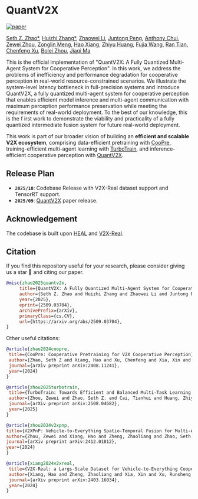 # QuantV2X
[![paper](https://img.shields.io/badge/arXiv-Paper-<COLOR>.svg)](http://arxiv.org/abs/2509.03704)

[Seth Z. Zhao*](https://sethzhao506.github.io/), [Huizhi Zhang*](https://zhang-huizhi.github.io/), [Zhaowei Li](https://www.linkedin.com/in/zhaowei-li-892480/), [Juntong Peng](https://juntongpeng.github.io/), [Anthony Chui](https://www.linkedin.com/in/anthony-chui-499b31274/), [Zewei Zhou](https://zewei-zhou.github.io/), [Zonglin Meng](https://scholar.google.com/citations?user=rlKJHMcAAAAJ&hl=zh-CN), [Hao Xiang](https://scholar.google.com/citations?user=04j4RzkAAAAJ&hl=en), [Zhiyu Huang](https://mczhi.github.io/), [Fujia Wang](https://www.linkedin.com/in/fujiawang/), [Ran Tian](https://thomasrantian.github.io/), [Chenfeng Xu](https://www.chenfengx.com/), [Bolei Zhou](https://boleizhou.github.io/), [Jiaqi Ma](https://mobility-lab.seas.ucla.edu/about/)


This is the official implementation of "QuantV2X: A Fully Quantized Multi-Agent System for Cooperative Perception". In this work, we address the problems of inefficiency and performance degradation for cooperative perception in real-world resource-constrained scenarios. We illustrate the system-level latency bottleneck in full-precision systems and introduce QuantV2X, a fully quantized multi-agent system for cooperative perception that enables efficient model inference and multi-agent communication with maximum perception performance preservation while meeting the requirements of real-world deployment. To the best of our knowledge, this is the f irst work to demonstrate the viability and practicality of a fully quantized intermediate fusion system for future real-world deployment.

This work is part of our broader vision of building an __efficient and scalable V2X ecosystem__, comprising data-efficient pretraining with [CooPre](https://arxiv.org/pdf/2408.11241), training-efficient multi-agent learning with [TurboTrain](https://arxiv.org/pdf/2508.04682), and inference-efficient cooperative perception with [QuantV2X](http://arxiv.org/abs/2509.03704).

## Release Plan
- **`2025/10`**: Codebase Release with V2X-Real dataset support and TensorRT support.
- **`2025/09`**: [QuantV2X](http://arxiv.org/abs/2509.03704) paper release.

## Acknowledgement
The codebase is built upon [HEAL](https://github.com/yifanlu0227/HEAL) and [V2X-Real](https://github.com/ucla-mobility/V2X-Real).

## Citation
If you find this repository useful for your research, please consider giving us a star 🌟 and citing our paper.
 ```bibtex
@misc{zhao2025quantv2x,
      title={QuantV2X: A Fully Quantized Multi-Agent System for Cooperative Perception}, 
      author={Seth Z. Zhao and Huizhi Zhang and Zhaowei Li and Juntong Peng and Anthony Chui and Zewei Zhou and Zonglin Meng and Hao Xiang and Zhiyu Huang and Fujia Wang and Ran Tian and Chenfeng Xu and Bolei Zhou and Jiaqi Ma},
      year={2025},
      eprint={2509.03704},
      archivePrefix={arXiv},
      primaryClass={cs.CV},
      url={https://arxiv.org/abs/2509.03704}, 
}
```

Other useful citations:
 ```bibtex
@article{zhao2024coopre,
  title={CooPre: Cooperative Pretraining for V2X Cooperative Perception},
  author={Zhao, Seth Z and Xiang, Hao and Xu, Chenfeng and Xia, Xin and Zhou, Bolei and Ma, Jiaqi},
  journal={arXiv preprint arXiv:2408.11241},
  year={2024}
}

@article{zhou2025turbotrain,
  title={TurboTrain: Towards Efficient and Balanced Multi-Task Learning for Multi-Agent Perception and Prediction},
  author={Zhou, Zewei and Zhao, Seth Z. and Cai, Tianhui and Huang, Zhiyu and Zhou, Bolei and Ma, Jiaqi},
  journal={arXiv preprint arXiv:2508.04682},
  year={2025}
}

@article{zhou2024v2xpnp,
 title={V2XPnP: Vehicle-to-Everything Spatio-Temporal Fusion for Multi-Agent Perception and Prediction},
 author={Zhou, Zewei and Xiang, Hao and Zheng, Zhaoliang and Zhao, Seth Z. and Lei, Mingyue and Zhang, Yun and Cai, Tianhui and Liu, Xinyi and Liu, Johnson and Bajji, Maheswari and Xia, Xin and Huang, Zhiyu and Zhou, Bolei and Ma, Jiaqi},
 journal={arXiv preprint arXiv:2412.01812},
 year={2024}
}

@article{xiang2024v2xreal,
  title={V2X-Real: a Largs-Scale Dataset for Vehicle-to-Everything Cooperative Perception},
  author={Xiang, Hao and Zheng, Zhaoliang and Xia, Xin and Xu, Runsheng and Gao, Letian and Zhou, Zewei and Han, Xu and Ji, Xinkai and Li, Mingxi and Meng, Zonglin and others},
  journal={arXiv preprint arXiv:2403.16034},
  year={2024}
}
```

